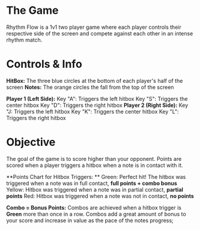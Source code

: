 # The Game

Rhythm Flow is a 1v1 two player game where each player controls their respective side of the screen and compete against each other in an intense rhythm match.

# Controls & Info

**HitBox:** The three blue circles at the bottom of each player's half of the screen
**Notes:** The orange circles the fall from the top of the screen

**Player 1 (Left Side):**
Key "A": Triggers the left hitbox
Key "S": Triggers the center hitbox
Key "D": Triggers the right hitbox
**Player 2 (Right Side):**
Key "J: Triggers the left hitbox
Key "K": Triggers the center hitbox
Key "L": Triggers the right hitbox

# Objective

The goal of the game is to score higher than your opponent. Points are scored when a player triggers a hitbox when a note is in contact with it.

**Points Chart for Hitbox Triggers: **
Green: Perfect hit! The hitbox was triggered when a note was in full contact, **full points + combo bonus**
Yellow: Hitbox was triggered when a note was in partial contact, **partial points**
Red: Hitbox was triggered when a note was not in contact, **no points**

**Combo = Bonus Points:**
Combos are achieved when a hitbox trigger is **Green** more than once in a row. Combos add a great amount of bonus to your score and increase in value as the pace of the notes progress;
